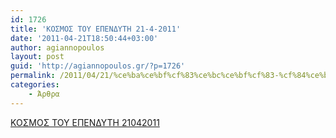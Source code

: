 ```yaml
---
id: 1726
title: 'ΚΟΣΜΟΣ ΤΟΥ ΕΠΕΝΔΥΤΗ 21-4-2011'
date: '2011-04-21T18:50:44+03:00'
author: agiannopoulos
layout: post
guid: 'http://agiannopoulos.gr/?p=1726'
permalink: /2011/04/21/%ce%ba%ce%bf%cf%83%ce%bc%ce%bf%cf%83-%cf%84%ce%bf%cf%85-%ce%b5%cf%80%ce%b5%ce%bd%ce%b4%cf%85%cf%84%ce%b7-21-4-2011/
categories:
    - Άρθρα
---
```


[ΚΟΣΜΟΣ ΤΟΥ ΕΠΕΝΔΥΤΗ 21042011](/wp-content/uploads/2012/04/cebacebfcf83cebccebfcf83-cf84cebfcf85-ceb5cf80ceb5cebdceb4cf85cf84ceb7-21042011.pdf)